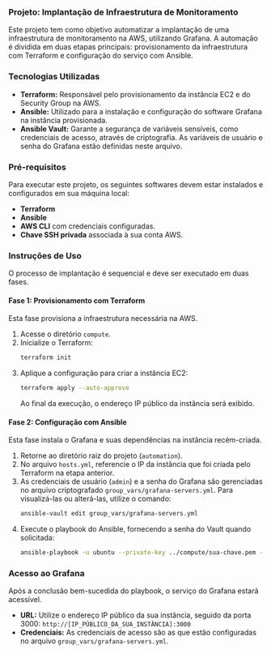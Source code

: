 ### Projeto: Implantação de Infraestrutura de Monitoramento

Este projeto tem como objetivo automatizar a implantação de uma infraestrutura de monitoramento na AWS, utilizando Grafana. A automação é dividida em duas etapas principais: provisionamento da infraestrutura com Terraform e configuração do serviço com Ansible.

### Tecnologias Utilizadas

  * **Terraform:** Responsável pelo provisionamento da instância EC2 e do Security Group na AWS.
  * **Ansible:** Utilizado para a instalação e configuração do software Grafana na instância provisionada.
  * **Ansible Vault:** Garante a segurança de variáveis sensíveis, como credenciais de acesso, através de criptografia. As variáveis de usuário e senha do Grafana estão definidas neste arquivo.

### Pré-requisitos

Para executar este projeto, os seguintes softwares devem estar instalados e configurados em sua máquina local:

  * **Terraform**
  * **Ansible**
  * **AWS CLI** com credenciais configuradas.
  * **Chave SSH privada** associada à sua conta AWS.

### Instruções de Uso

O processo de implantação é sequencial e deve ser executado em duas fases.

#### Fase 1: Provisionamento com Terraform

Esta fase provisiona a infraestrutura necessária na AWS.

1.  Acesse o diretório `compute`.
2.  Inicialize o Terraform:
    ```bash
    terraform init
    ```
3.  Aplique a configuração para criar a instância EC2:
    ```bash
    terraform apply --auto-approve
    ```
    Ao final da execução, o endereço IP público da instância será exibido.

#### Fase 2: Configuração com Ansible

Esta fase instala o Grafana e suas dependências na instância recém-criada.

1.  Retorne ao diretório raiz do projeto (`automation`).
2.  No arquivo `hosts.yml`, referencie o IP da instância que foi criada pelo Terraform na etapa anterior.
3.  As credenciais de usuário (`admin`) e a senha do Grafana são gerenciadas no arquivo criptografado `group_vars/grafana-servers.yml`. Para visualizá-las ou alterá-las, utilize o comando:
    ```bash
    ansible-vault edit group_vars/grafana-servers.yml
    ```
4.  Execute o playbook do Ansible, fornecendo a senha do Vault quando solicitada:
    ```bash
    ansible-playbook -u ubuntu --private-key ../compute/sua-chave.pem -i hosts.yml playbook.yml --ask-vault-pass
    ```

### Acesso ao Grafana

Após a conclusão bem-sucedida do playbook, o serviço do Grafana estará acessível.

  * **URL:** Utilize o endereço IP público da sua instância, seguido da porta 3000: `http://[IP_PÚBLICO_DA_SUA_INSTÂNCIA]:3000`
  * **Credenciais:** As credenciais de acesso são as que estão configuradas no arquivo `group_vars/grafana-servers.yml`.